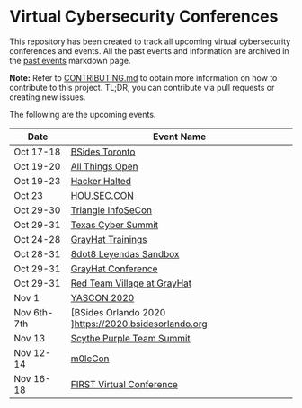 # Virtual Cybersecurity Conferences

This repository has been created to track all upcoming virtual cybersecurity conferences and events. All the past events and information are archived in the [past events](past-events.md) markdown page.

**Note:** Refer to [CONTRIBUTING.md](CONTRIBUTING.md) to obtain more information on how to contribute to this project. TL;DR, you can contribute via pull requests or creating new issues.

The following are the upcoming events.

| Date | Event Name |
|------|------------|
| Oct 17-18 | [BSides Toronto ](http://www.bsidesto.ca/ )|
| Oct 19-20 | [ All Things Open](https://2020.allthingsopen.org/)|
| Oct 19-23 | [Hacker Halted ](https://www.hackerhalted.com )|
| Oct 23 | [HOU.SEC.CON](http://houstonseccon.org)|
| Oct 29-30 | [Triangle InfoSeCon ](https://www.triangleinfosecon.com/ )|
| Oct 29-31 | [Texas Cyber Summit ](https://www.texascybersummit.org )|
| Oct 24-28 | [GrayHat Trainings](https://grayhat.co )|
| Oct 28-31 | [8dot8 Leyendas Sandbox ](www.8dot8.org) |
| Oct 29-31 | [GrayHat Conference](https://grayhat.co )|
| Oct 29-31 | [Red Team Village at GrayHat ](https://redteamvillage.io )|
| Nov 1 | [YASCON 2020 ](https://yetanothersec.com/yascon2020 )|
| Nov 6th-7th | [BSides Orlando 2020 ]https://2020.bsidesorlando.org|
| Nov 13| [Scythe Purple Team Summit](https://www.scythe.io/purple-team-summit) |
| Nov 12-14 | [m0leCon ](https://m0lecon.it )|
| Nov 16-18 | [FIRST Virtual Conference](https://conference.first.org/) |

